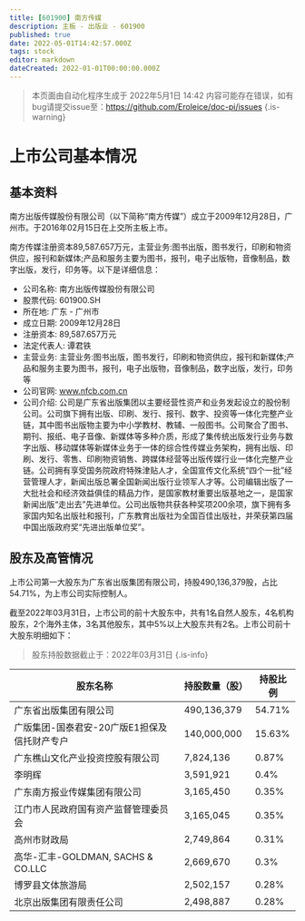 ```yaml
---
title: [601900] 南方传媒
description: 主板 - 出版业 - 601900
published: true
date: 2022-05-01T14:42:57.000Z
tags: stock
editor: markdown
dateCreated: 2022-01-01T00:00:00.000Z
---
```


> 本页面由自动化程序生成于 2022年5月1日 14:42
> 内容可能存在错误，如有bug请提交issue至：https://github.com/Eroleice/doc-pi/issues
{.is-warning}

# 上市公司基本情况

## 基本资料

南方出版传媒股份有限公司（以下简称“南方传媒”）成立于2009年12月28日，广州市。于2016年02月15日在上交所主板上市。

南方传媒注册资本89,587.657万元，主营业务:图书出版，图书发行，印刷和物资供应，报刊和新媒体;产品和服务主要为图书，报刊，电子出版物，音像制品，数字出版，发行，印务等。以下是详细信息：

- 公司名称: 南方出版传媒股份有限公司
- 股票代码: 601900.SH
- 所在地: 广东 - 广州市
- 成立日期: 2009年12月28日
- 注册资本: 89,587.657万元
- 法定代表人: 谭君铁
- 主营业务: 主营业务:图书出版，图书发行，印刷和物资供应，报刊和新媒体;产品和服务主要为图书，报刊，电子出版物，音像制品，数字出版，发行，印务等
- 公司官网: www.nfcb.com.cn
- 公司介绍: 公司是广东省出版集团以主要经营性资产和业务发起设立的股份制公司。公司旗下拥有出版、印刷、发行、报刊、数字、投资等一体化完整产业链，其中图书出版物主要为中小学教材、教辅、一般图书。公司聚合了图书、期刊、报纸、电子音像、新媒体等多种介质，形成了集传统出版发行业务与数字出版、移动媒体等新媒体业务于一体的综合性传媒业务架构，拥有出版、印刷、发行、零售、印刷物资销售、跨媒体经营等出版传媒行业一体化完整产业链。公司拥有享受国务院政府特殊津贴人才，全国宣传文化系统“四个一批”经营管理人才，新闻出版总署全国新闻出版行业领军人才等。公司编辑出版了一大批社会和经济效益俱佳的精品力作，是国家教材重要出版基地之一，是国家新闻出版“走出去”先进单位。公司出版物共获各种奖项200余项，旗下拥有多家国内知名出版社和报刊，广东教育出版社为全国百佳出版社，并荣获第四届中国出版政府奖“先进出版单位奖”。


## 股东及高管情况

上市公司第一大股东为广东省出版集团有限公司，持股490,136,379股，占比54.71%，为上市公司实际控制人。

截至2022年03月31日，上市公司的前十大股东中，共有1名自然人股东，4名机构股东，2个海外主体，3名其他股东，其中5%以上大股东共有2名。上市公司前十大股东明细如下：

> 股东持股数据截止于：2022年03月31日
{.is-info}

| 股东名称 | 持股数量（股） | 持股比例 |
| --- | --- | --- |
| 广东省出版集团有限公司 | 490,136,379 | 54.71% |
| 广版集团-国泰君安-20广版E1担保及信托财产专户 | 140,000,000 | 15.63% |
| 广东樵山文化产业投资控股有限公司 | 7,824,136 | 0.87% |
| 李明辉 | 3,591,921 | 0.4% |
| 广东南方报业传媒集团有限公司 | 3,165,450 | 0.35% |
| 江门市人民政府国有资产监督管理委员会 | 3,165,045 | 0.35% |
| 高州市财政局 | 2,749,864 | 0.31% |
| 高华-汇丰-GOLDMAN, SACHS & CO.LLC | 2,669,670 | 0.3% |
| 博罗县文体旅游局 | 2,502,157 | 0.28% |
| 北京出版集团有限责任公司 | 2,498,887 | 0.28% |




